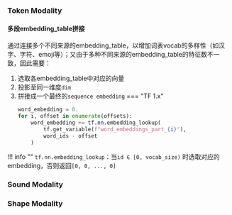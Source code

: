 ### Token Modality

#### 多段embedding_table拼接
通过连接多个不同来源的embedding_table，以增加词表vocab的多样性（如汉字、字符、emoji等）；又由于多种不同来源的embedding_table的特征数不一致，因此需要：

1. 选取各embedding_table中对应的向量
2. 投影至同一维度`dim`
3. 拼接成一个最终的`sequence embedding`
=== "TF 1.x"
    ```python
    word_embedding = 0.
    for i, offset in enumerate(offsets):
        word_embedding += tf.nn.embedding_lookup(
            tf.get_variable(f"word_embeddings_part_{i}"),
            word_ids - offset
        )
    ```
!!! info ""
    `tf.nn.embedding_lookup`：当`id ∈ [0, vocab_size)` 时选取对应的embedding，否则返回`[0, 0, ..., 0]`
### Sound Modality

### Shape Modality